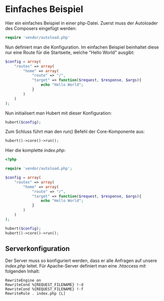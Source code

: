 # Einfaches Beispiel

Hier ein einfaches Beispiel in einer php-Datei. Zuerst muss der Autoloader des Composers eingefügt werden:
```php
require 'vendor/autoload.php'
```

Nun definiert man die Konfiguration. Im einfachen Beispiel beinhaltet diese nur eine Route für die Startseite, welche "Hello World" ausgibt:
```php
$config = array(
    "routes" => array(
        "home" => array(
            "route" => "/", 
            "target" => function($request, $response, $args){
                echo "Hello World";
            }
        )
    )
);
```

Nun initialisert man Hubert mit dieser Konfiguration:
```php
hubert($config);
```

Zum Schluss führt man den _run()_ Befehl der Core-Komponente aus:
```php
hubert()->core()->run();
```


Hier die komplette _index.php_:
```php
<?php

require 'vendor/autoload.php';

$config = array(
    "routes" => array(
        "home" => array(
            "route" => "/", 
            "target" => function($request, $response, $args){
                echo "Hello World";
            }
        )
    )
);

hubert($config);
hubert()->core()->run();
```

## Serverkonfiguration

Der Server muss so konfiguriert werden, dass er alle Anfragen auf unsere _index.php_ leitet. Für Apache-Server definiert man eine _.htaccess_ mit folgenden Inhalt:
```rouge
RewriteEngine on
RewriteCond %{REQUEST_FILENAME} !-d
RewriteCond %{REQUEST_FILENAME} !-f
RewriteRule . index.php [L]
```
